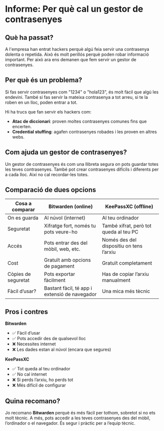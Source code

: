 # Informe: Per què cal un gestor de contrasenyes

## Què ha passat?

A l'empresa han entrat hackers perquè algú feia servir una contrasenya dolenta o repetida. Això és molt perillós perquè poden robar informació important. Per això ara ens demanen que fem servir un gestor de contrasenyes.

## Per què és un problema?

Si fas servir contrasenyes com "1234" o "hola123", és molt fàcil que algú les endevini. També si fas servir la mateixa contrasenya a tot arreu, si te la roben en un lloc, poden entrar a tot.

Hi ha trucs que fan servir els hackers com:

- **Atac de diccionari**: proven moltes contrasenyes comunes fins que encerten.
- **Credential stuffing**: agafen contrasenyes robades i les proven en altres webs.

## Com ajuda un gestor de contrasenyes?

Un gestor de contrasenyes és com una llibreta segura on pots guardar totes les teves contrasenyes. També pot crear contrasenyes difícils i diferents per a cada lloc. Així no cal recordar-les totes.

## Comparació de dues opcions

| Cosa a comparar         | Bitwarden (online)                          | KeePassXC (offline)                      |
|------------------------|---------------------------------------------|------------------------------------------|
| On es guarda            | Al núvol (internet)                         | Al teu ordinador                         |
| Seguretat               | Xifratge fort, només tu pots veure-ho       | També xifrat, però tot queda al teu PC   |
| Accés                   | Pots entrar des del mòbil, web, etc.        | Només des del dispositiu on tens l’arxiu |
| Cost                    | Gratuït amb opcions de pagament             | Gratuït completament                     |
| Còpies de seguretat     | Pots exportar fàcilment                     | Has de copiar l’arxiu manualment         |
| Fàcil d’usar?           | Bastant fàcil, té app i extensió de navegador | Una mica més tècnic                      |

## Pros i contres

**Bitwarden**
- ✅ Fàcil d’usar
- ✅ Pots accedir des de qualsevol lloc
- ❌ Necessites internet
- ❌ Les dades estan al núvol (encara que segures)

**KeePassXC**
- ✅ Tot queda al teu ordinador
- ✅ No cal internet
- ❌ Si perds l’arxiu, ho perds tot
- ❌ Més difícil de configurar

## Quina recomano?

Jo recomano **Bitwarden** perquè és més fàcil per tothom, sobretot si no ets molt tècnic. A més, pots accedir a les teves contrasenyes des del mòbil, l’ordinador o el navegador. És segur i pràctic per a l’equip tècnic.

